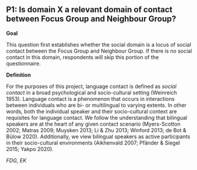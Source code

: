 
## P1: Is domain X a relevant domain of contact between Focus Group and Neighbour Group?

**Goal**

This question first establishes whether the social domain is a locus of social contact between the Focus Group and Neighbour Group. If there is no social contact in this domain, respondents will skip this portion of the questionnaire.



**Definition**

For the purposes of this project, language contact is defined as *social contact* in a broad psychological and socio-cultural setting (Weinreich 1953). Language contact is a phenomenon that occurs in interactions between individuals who are bi- or multilingual to varying extents. In other words, both the individual speaker and their socio-cultural context are requisites for language contact. We follow the understanding that bilingual speakers are at the heart of any given contact scenario (Myers-Scotton 2002; Matras 2009; Muysken 2013; Li & Zhu 2013; Winford 2013; de Bot & Bülow 2020). Additionally, we view bilingual speakers as active participants in their socio-cultural environments (Aikhenvald 2007; Pfänder & Siegel 2015; Yakpo 2020).



*FDG, EK*
